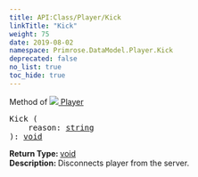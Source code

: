 ```yaml
---
title: API:Class/Player/Kick
linkTitle: "Kick"
weight: 75
date: 2019-08-02
namespace: Primrose.DataModel.Player.Kick
deprecated: false
no_list: true
toc_hide: true
---
```

Method of <a href="/docs/api-reference/Class/Player"><img src="/icons/silk/user.png"/>&nbsp;Player</a>
<pre class="method-declaration">
Kick (
    reason: <a class="type" href="/docs/api-reference/System/string">string</a>
): <a class="type" href="/docs/api-reference/System/void">void</a></pre>
<b>Return Type: </b>
<a class="type" href="/docs/api-reference/System/void">void</a>
<br/>
<b>Description: </b>
Disconnects player from the server.


